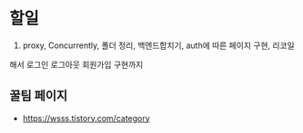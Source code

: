 # 할일

1. proxy, Concurrently, 폴더 정리, 백엔드합치기, auth에 따른 페이지 구현, 리코일

해서 로그인 로그아웃 회원가입 구현까지

## 꿀팀 페이지

- https://wsss.tistory.com/category
